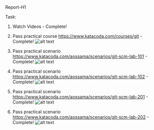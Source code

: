 Report-H1

Task:
1. Watch Videos - Complete!

2. Pass practical course https://www.katacoda.com/courses/git - Complete!
![alt text](https://github.com/MNT-Lab/git-module212/yrykhter/screenshots/screen_1_task_2.png "Task 2")

3) Pass practical scenario https://www.katacoda.com/aossama/scenarios/git-scm-lab-101 - Complete!
![alt text](https://github.com/MNT-Lab/git-module212/yrykhter/screenshots/task_3_lab_101.png "Task 3")

4) Pass practical scenario https://www.katacoda.com/aossama/scenarios/git-scm-lab-102 - Complete!
![alt text](https://github.com/MNT-Lab/git-module212/yrykhter/screenshots/task_4_lab_102.png "Task 4")

5) Pass practical scenario https://www.katacoda.com/aossama/scenarios/git-scm-lab-201 - Complete!
![alt text](https://github.com/MNT-Lab/git-module212/yrykhter/screenshots/task_5_lab_201.png "Task 5")

6) Pass practical scenario https://www.katacoda.com/aossama/scenarios/git-scm-lab-202 - Complete!
![alt text](https://github.com/MNT-Lab/git-module212/yrykhter/screenshots/task_6_lab_202.png "Task 6")
